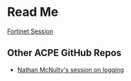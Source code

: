 # Read Me

[Fortinet Session](Fortinet.md)

## Other ACPE GitHub Repos

* [Nathan McNulty's session on logging](https://github.com/nathanmcnulty/ACPE)